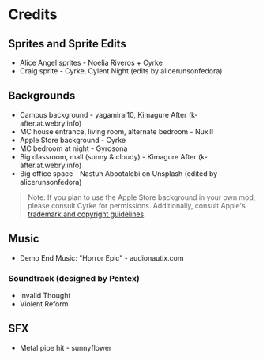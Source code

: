 # Credits

## Sprites and Sprite Edits

- Alice Angel sprites - Noelia Riveros + Cyrke
- Craig sprite - Cyrke, Cylent Night (edits by alicerunsonfedora)

## Backgrounds

- Campus background - yagamirai10, Kimagure After (k-after.at.webry.info)
- MC house entrance, living room, alternate bedroom - Nuxill
- Apple Store background - Cyrke
- MC bedroom at night - Gyrosona
- Big classroom, mall (sunny & cloudy) - Kimagure After (k-after.at.webry.info)
- Big office space - Nastuh Abootalebi on Unsplash (edited by alicerunsonfedora)

> Note: If you plan to use the Apple Store background in your own mod, please consult Cyrke for permissions. Additionally, consult Apple's [trademark and copyright guidelines](https://www.apple.com/legal/intellectual-property/guidelinesfor3rdparties.html). 

## Music

- Demo End Music: "Horror Epic" - audionautix.com

### Soundtrack (designed by Pentex)
- Invalid Thought
- Violent Reform

## SFX
- Metal pipe hit - sunnyflower
